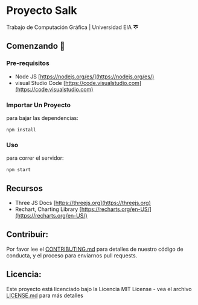 # Proyecto Salk

Trabajo de Computación Gráfica | Universidad EIA ![logo eia](https://github.com/EIA-University/LogosEIA/blob/master/assets/png/logo-eia-icon.png?raw=true)
 
## Comenzando :rocket:
### Pre-requisitos
* Node JS [https://nodejs.org/es/](https://nodejs.org/es/)
* visual Studio Code [https://code.visualstudio.com](https://code.visualstudio.com)

### Importar Un Proyecto
para bajar las dependencias: 
 ```
 npm install 
 ```

### Uso
 para correr el servidor: 
 ```
 npm start 
 ```

## Recursos
*  Three JS Docs [https://threejs.org](https://threejs.org)
*  Rechart, Charting Library [https://recharts.org/en-US/](https://recharts.org/en-US/)

## Contribuir:
Por favor lee el [CONTRIBUTING.md]() para detalles de nuestro código de conducta, y el proceso para enviarnos pull requests.
## Licencia:
Este proyecto está licenciado bajo la Licencia MIT License  - vea el archivo [LICENSE.md]() para más detalles


